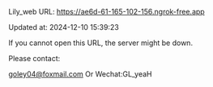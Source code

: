 Lily_web URL: https://ae6d-61-165-102-156.ngrok-free.app

Updated at: 2024-12-10 15:39:23

If you cannot open this URL, the server might be down.

Please contact: 

goley04@foxmail.com Or Wechat:GL_yeaH
